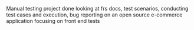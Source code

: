 Manual testing project done looking at frs docs, test scenarios, conducting test cases and execution, bug reporting on 
an open source e-commerce application focusing on front end tests
